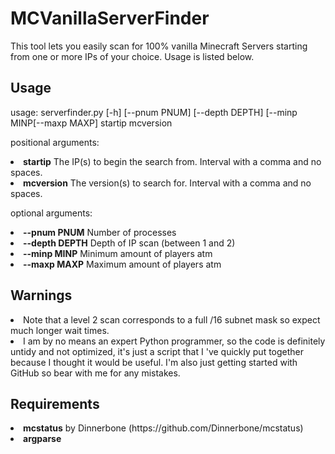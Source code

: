 <h1>MCVanillaServerFinder</h1>
This tool lets you easily scan for 100% vanilla Minecraft Servers starting from one or more IPs of your choice. Usage is listed below.
<h2>Usage</h2>
<p>usage: serverfinder.py [-h] [--pnum PNUM] [--depth DEPTH] [--minp MINP[--maxp MAXP]
                       startip mcversion</p>

<p>positional arguments:</p>
<li><strong>startip</strong>        The IP(s) to begin the search from. Interval with a comma and
                 no spaces.
  <li><strong>mcversion</strong>      The version(s) to search for. Interval with a comma and no
                 spaces.
<br />
<p>optional arguments:</p>
<li><strong>--pnum PNUM</strong>    Number of processes</li>
  <li><strong>--depth DEPTH</strong>  Depth of IP scan (between 1 and 2)</li>
  <li><strong>--minp MINP</strong>    Minimum amount of players atm</li>
  <li><strong>--maxp MAXP</strong>    Maximum amount of players atm</li>
  <h2>Warnings</H2>
  <li>Note that a level 2 scan corresponds to a full /16 subnet mask so expect much longer wait times.</li>
  <li>I am by no means an expert Python programmer, so the code is definitely untidy and not optimized, it's just a script that I 've quickly put together because I thought it would be useful. I'm also just getting started with GitHub so bear with me for any mistakes.</li>
  <h2>Requirements</h2>
  <li><strong>mcstatus</strong> by Dinnerbone (https://github.com/Dinnerbone/mcstatus)
  <li><strong>argparse</strong>